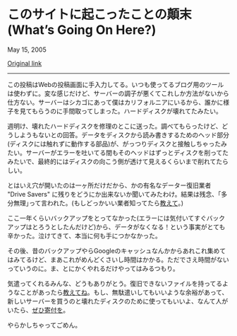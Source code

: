 このサイトに起こったことの顛末(What’s Going On Here?)
=====================

May 15, 2005

[Original link](http://www.aaronsw.com/weblog/whaaaa)

* * * * *

<!--
I’m adding this post not through blogging software, like I normally do,
but by hand, right into the webpage. It feels odd. I’m doing this
because a week or so ago my web server started making funny error
messages and not working so well. The web server is in Chicago and I am
in California so it took a day or two to get someone to check on it. The
conclusion was the hard drive had been fried.
-->
この投稿はWebの投稿画面に手入力してる。いつも使ってるブログ用のツールは使わずに。変な感じだけど、サーバーの調子が悪くてこれしか方法がないから仕方ない。サーバーはシカゴにあって僕はカリフォルニアにいるから、誰かに様子を見てもらうのに手間取ってしまった。ハードディスクが壊れてたみたい。

<!--
When the weekend ended, we sent the disk to a disk repair place. They
took a look at it and a couple days later said that they couldn’t do
anything. The heads that normally read and write data on a hard drive by
floating over the magnetized platter had crashed right into it. While
the computer was giving us error messages it was also scratching away a
hole in the platter. It got so thin that you could see through it.
-->
週明け、壊れたハードディスクを修理のとこに送った。調べてもらったけど、どうしようもないとの回答。データをディスクから読み書きするためのヘッド部分(ディスクには触れずに動作する部品)が、がっつりディスクと接触しちゃったみたい。サーバーがエラーを吐いてる間もそのヘッドはずっとディスクを削ってたみたいで、最終的にはディスクの向こう側が透けて見えるくらいまで削れてたらしい。

<!--
This was just in one spot on the disk, though, so we tried calling the
famed Drive Savers to see if they could recover the rest. They seemed to
think they wouldn’t have any better luck. (Please, plase, please, [tell
me](mailto:me@aaronsw.com) if you know someplace to try.)
-->
とはいえ穴が開いたのは一ヶ所だけだから、かの有名なデーター復旧業者 "Drive Savers" に残りをどうにか出来ないか聞いてみたわけ。結果は残念、｢多分無理｣って言われた。(もしどっかいい業者知ってたら[教えて](mailto:me@aaronsw.com)。)

<!--
I hadn’t backed the disk up for at least a year (in fairness, I was
literally going to back it up when I found it giving off error messages)
and the thought of the loss of all that data was crushing. I broke down
crying and couldn’t function.
-->
ここ一年くらいバックアップをとってなかった(エラーには気付いてすぐバックアップはとろうとしたんだけど)から、データがなくなる！という事実がとても辛かった。泣けてきて、本当に何も手につかなかった。

<!--
I’ve since been trying to piece things together from the old backup and
the Google cache and so on, but it’s a painful and time-consuming
process, and even without this on my hands I am extremely lacking time.
I’ll try my best, though.
-->
その後、昔のバックアップやらGoogleのキャッシュなんかからあれこれ集めてはみてるけど、まあこれがめんどくさいし時間はかかる。ただでさえ時間がないっていうのに。ま、とにかくやれるだけやってはみるつもり。

<!--
Thanks to everyone for their kind words and support. If you have some
files you think I might be missing, [let me
know](mailto:me@aaronsw.com). If you have some disposable income and
want to help fund the purchase of a new server and perhaps the recovery
of the old disk, [you can make a
donation](https://www.paypal.com/cgi-bin/webscr?cmd=_xclick&business=me%40aaronsw%2ecom&item_name=Server+Support).
-->
気遣ってくれるみんな、どうもありがとう。復旧できないファイルを持ってるようなことがあったら[教えてね](mailto:me@aaronsw.com)。もし、無駄遣いしてもいいような余裕があって、新しいサーバーを買うのと壊れたディスクのために使ってもいいよ、なんて人がいたら、[ぜひ寄付を](https://www.paypal.com/cgi-bin/webscr?cmd=_xclick&business=me%40aaronsw%2ecom&item_name=Server+Support)。

<!--
Sorry for screwing up.
-->
やらかしちゃってごめん。